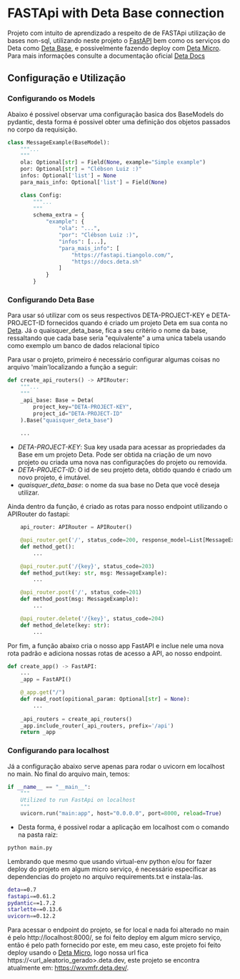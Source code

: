 # FASTApi with Deta Base connection

Projeto com intuito de aprendizado a respeito de de FASTApi utilização de bases non-sql, utilizando neste projeto o [FastAPI](https://fastapi.tiangolo.com/) bem como os serviços do Deta como [Deta Base](https://docs.deta.sh/docs/base/about), e possivelmente fazendo deploy com [Deta Micro](https://docs.deta.sh/docs/micros/about). Para mais informações consulte a documentação oficial [Deta Docs](https://docs.deta.sh/docs/home)

## Configuração e Utilização

### Configurando os Models

Abaixo é possivel observar uma configuração basica dos BaseModels do pydantic, desta forma é possivel obter uma definição dos objetos passados no corpo da requisição.

```python
class MessageExample(BaseModel):
    """...
    """
    ola: Optional[str] = Field(None, example="Simple example")
    por: Optional[str] = "Clébson Luiz :)"
    infos: Optional['list'] = None
    para_mais_info: Optional['list'] = Field(None)

    class Config:
        """...
        """
        schema_extra = {
            "example": {
                "ola": "...",
                "por": "Clébson Luiz :)",
                "infos": [...],
                "para_mais_info": [
                    "https://fastapi.tiangolo.com/",
                    "https://docs.deta.sh"
                ]
            }
        }

```


### Configurando Deta Base

Para usar só utilizar com os seus respectivos DETA-PROJECT-KEY e DETA-PROJECT-ID fornecidos quando é criado um projeto Deta em sua conta no [Deta](https://web.deta.sh). Já o quaisquer_deta_base, fica a seu critério o nome da base, ressaltando que cada base seria "equivalente" a uma unica tabela usando como exemplo um banco de dados relacional tipico

Para usar o projeto, primeiro é necessário configurar algumas coisas no arquivo 'main'localizando a função a seguir: 

```python
def create_api_routers() -> APIRouter:
    """...
    """
    _api_base: Base = Deta(
        project_key="DETA-PROJECT-KEY",
        project_id="DETA-PROJECT-ID"
    ).Base("quaisquer_deta_base")
    
    ...

```

- *DETA-PROJECT-KEY*: Sua key usada para acessar as propriedades da Base em um projeto Deta. Pode ser obtida na criação de um novo projeto ou criada uma nova nas configurações do projeto ou removida.
- *DETA-PROJECT-ID*: O id de seu projeto deta, obtido quando é criado um novo projeto, é imutável.
- *quaisquer_deta_base*: o nome da sua base no Deta que você deseja utilizar.

Ainda dentro da função, é criado as rotas para nosso endpoint utilizando o APIRouter do fastapi:

```python
    api_router: APIRouter = APIRouter()

    @api_router.get('/', status_code=200, response_model=List[MessageExample])
    def method_get():
        ...

    @api_router.put('/{key}', status_code=203)
    def method_put(key: str, msg: MessageExample):
        ...

    @api_router.post('/', status_code=201)
    def method_post(msg: MessageExample):
        ...

    @api_router.delete('/{key}', status_code=204)
    def method_delete(key: str):
        ...
```

Por fim, a função abaixo cria o nosso app FastAPI e inclue nele uma nova rota padrão e adiciona nossas rotas de acesso a API, ao nosso endpoint. 


```python
def create_app() -> FastAPI:
    ...
    _app = FastAPI()

    @_app.get("/")
    def read_root(opitional_param: Optional[str] = None):
        ...
    
    _api_routers = create_api_routers()
    _app.include_router(_api_routers, prefix='/api')
    return _app
```

### Configurando para localhost

Já a configuração abaixo serve apenas para rodar o uvicorn em localhost no main. No final do arquivo main, temos:

```python
if __name__ == "__main__":
    """
    Utilized to run FastApi on localhost
    """
    uvicorn.run("main:app", host="0.0.0.0", port=8000, reload=True)

```

- Desta forma, é possivel rodar a aplicação em localhost com o comando na pasta raiz:

```bash
python main.py
```
Lembrando que mesmo que usando virtual-env python e/ou for fazer deploy do projeto em algum micro serviço, é necessário especificar as dependencias do projeto no arquivo requirements.txt e instala-las.

```bash
deta==0.7
fastapi==0.61.2
pydantic==1.7.2
starlette==0.13.6
uvicorn==0.12.2
```

Para acessar o endpoint do projeto, se for local e nada foi alterado no main é pelo http://localhost:8000/, se foi feito deploy em algum micro serviço, então é pelo path fornecido por este, em meu caso, este projeto foi feito deploy usando o [Deta Micro](https://docs.deta.sh/docs/micros/about), logo nossa url fica https://<url_aleatorio_gerado>.deta.dev, este projeto se encontra atualmente em: https://wxvmfr.deta.dev/.